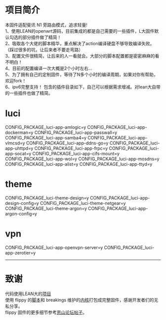 # 项目简介
本固件适配斐讯 N1 旁路由模式，追求轻量!<br>
1、使用LEAN的openwrt源码，目前集成的都是自己需要的一些插件，L大固件默认勾选的部分插件做了精简！<br>
2、吸取各个大佬的脚本精华，重点解决了action编译硬盘不够导致编译失败。（踩过很多的坑，让后来者不要走弯路）<br>
3、配置文件很精简，让后来的人一看就会。大部分的脚本配置都是密密麻麻的看不明白！<br>
4、目前的配置编译一次大概是2个小时左右...<br>
5、为了拥有自己的定制固件，等待了N多个小时的编译周期，如果对你有帮助，欢迎fork！<br>
6、ipv6完整支持！
包含的插件目录如下，自己可以根据需求增减。对lean大自带的一些插件也做了精简。
# luci
CONFIG_PACKAGE_luci-app-amlogic=y
CONFIG_PACKAGE_luci-app-dockerman=y
CONFIG_PACKAGE_luci-app-passwall=y
CONFIG_PACKAGE_luci-app-samba4=y
CONFIG_PACKAGE_luci-app-vlmcsd=y
CONFIG_PACKAGE_luci-app-ddns-go=y
CONFIG_PACKAGE_luci-app-uhttpd=y
CONFIG_PACKAGE_luci-app-frpc=y
CONFIG_PACKAGE_luci-app-socat=y
CONFIG_PACKAGE_luci-app-cifs-mount=y
CONFIG_PACKAGE_luci-app-wol=y
CONFIG_PACKAGE_luci-app-mosdns=y
CONFIG_PACKAGE_luci-app-alist=y
CONFIG_PACKAGE_luci-app-ttyd=y
# theme
CONFIG_PACKAGE_luci-theme-design=y
CONFIG_PACKAGE_luci-app-design-config=y
CONFIG_PACKAGE_luci-theme-netgear=y
CONFIG_PACKAGE_luci-theme-argon=y
CONFIG_PACKAGE_luci-app-argon-config=y
# vpn
CONFIG_PACKAGE_luci-app-openvpn-server=y
CONFIG_PACKAGE_luci-app-zerotier=y

***
# 致谢
代码使用LEAN大的[项目](https://github.com/coolsnowwolf/lede)<br>
使用 flippy 的[脚本](https://github.com/unifreq/openwrt_packit)和 breakings 维护的[内核](https://github.com/breakings/OpenWrt/releases/tag/kernel_stable)打包成完整固件，感谢开发者们的无私分享。<br>
flippy 固件的更多细节参考[恩山论坛帖子](https://www.right.com.cn/forum/thread-4076037-1-1.html)。
